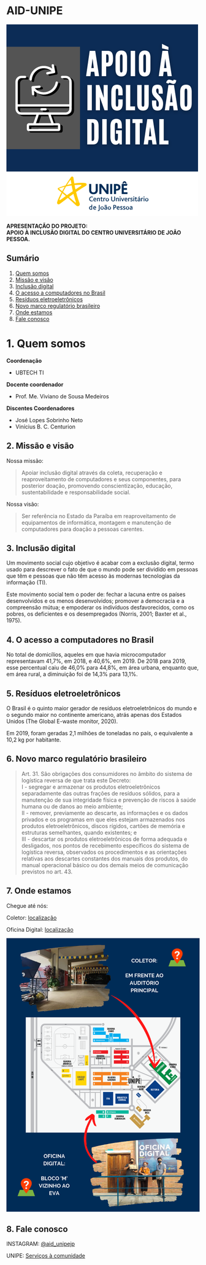 # AID-UNIPE

![unipe](/unipe2.png)


**APRESENTAÇÃO DO PROJETO:<br>APOIO À INCLUSÃO DIGITAL DO CENTRO UNIVERSITÁRIO DE JOÃO PESSOA.**

## Sumário

1. [Quem somos](#-1.-Quem-somos)
2. <a href="missao">Missão e visão</a>
3. <a href="inclusao">Inclusão digital</a>
4. <a href="computadores">O acesso a computadores no Brasil</a>
5. <a href="residuos">Resíduos eletroeletrônicos</a>
6. <a href="marcolegal">Novo marco regulatório brasileiro</a>
7. <a href="localizacao">Onde estamos</a>
8. <a href="contato">Fale conosco</a>

# 1. Quem somos

**Coordenação**
* UBTECH TI

**Docente coordenador**

* Prof. Me. Viviano de Sousa Medeiros

**Discentes Coordenadores**

* José Lopes Sobrinho Neto
* Vinícius B. C. Centurion

<h2 id= "missao">2. Missão e visão</h2>

Nossa missão:

> Apoiar inclusão digital através da coleta, recuperação e reaproveitamento  de computadores e seus componentes, para posterior doação, promovendo conscientização, educação, sustentabilidade e responsabilidade social.

Nossa visão:

> Ser referência no Estado da Paraíba em reaproveitamento de equipamentos de informática, montagem e manutenção de computadores para doação a pessoas carentes.

<h2 id= "inclusao">3. Inclusão digital</h2>

Um movimento social cujo objetivo é acabar com a exclusão digital, termo usado para descrever o fato de que o mundo pode ser dividido em pessoas que têm e pessoas que não têm acesso às modernas tecnologias da informação (TI).

Este movimento social tem o poder de: fechar a lacuna entre os países desenvolvidos e os menos desenvolvidos; promover a democracia e a compreensão mútua; e empoderar os indivíduos desfavorecidos, como os pobres, os deficientes e os desempregados (Norris, 2001; Baxter et al., 1975).

<h2 id= "computadores">4. O acesso a computadores no Brasil</h2>

No total de domicílios, aqueles em que havia microcomputador representavam 41,7%, em 2018, e 40,6%, em 2019. De 2018 para 2019, esse percentual caiu de 46,0% para 44,8%, em área urbana, enquanto que, em área rural, a diminuição foi de 14,3% para 13,1%.

<h2 id= "residuos">5. Resíduos eletroeletrônicos</h2>

O Brasil é o quinto maior gerador de resíduos eletroeletrônicos do mundo e o segundo maior no continente americano, atrás apenas dos Estados Unidos (The Global E-waste monitor, 2020).

Em 2019, foram geradas 2,1 milhões de toneladas no país, o equivalente a 10,2 kg por habitante.

<h2 id= "marcolegal">6. Novo marco regulatório brasileiro</h2>

> Art. 31. São obrigações dos consumidores no âmbito do sistema de logística reversa de que trata este Decreto:<br>
> I - segregar e armazenar os produtos eletroeletrônicos separadamente das outras frações de resíduos sólidos, para a manutenção de sua integridade física e prevenção de riscos à saúde humana ou de danos ao meio ambiente;<br>
> II - remover, previamente ao descarte, as informações e os dados privados e os programas em que eles estejam armazenados nos produtos eletroeletrônicos, discos rígidos, cartões de memória e estruturas semelhantes, quando existentes; e <br>
> III - descartar os produtos eletroeletrônicos de forma adequada e desligados, nos pontos de recebimento específicos do sistema de logística reversa, observados os procedimentos e as orientações relativas aos descartes constantes dos manuais dos produtos, do manual operacional básico ou dos demais meios de comunicação previstos no art. 43.

<h2 id= "localizacao">7. Onde estamos</h2>

Chegue até nós:

Coletor: [localização](https://goo.gl/maps/NYeDFqc5wgb9vMBy5)

Oficina Digital: [localização](https://goo.gl/maps/PdgqyFuJV7rjLacV6)

![Onde estamos](/onde_estamos.png)

<h2 id= "contato">8. Fale conosco</h2>

INSTAGRAM: [@aid_unipejp](https://www.instagram.com/aid_unipejp)

UNIPE: [Serviços à comunidade](https://www.unipe.edu.br/servicos-a-comunidade/)
